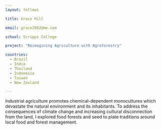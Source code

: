 ```yaml
---
layout: fellows

title: Grace Hill

email: grace2002@me.com

school: Scripps College

project: "Reimagining Agriculture with Agroforestry"

countries:
  - Brazil
  - India
  - Thailand
  - Indonesia
  - Taiwan
  - New Zealand

---
```


Industrial agriculture promotes chemical-dependent monocultures which devastate the natural environment and its inhabitants. To address the consequences of climate change and increasing cultural disconnection from the land, I explored food forests and seed to plate traditions around local food and forest management.
